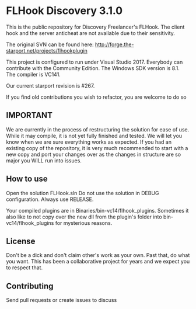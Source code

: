 FLHook Discovery 3.1.0
=============

This is the public repository for Discovery Freelancer's FLHook.
The client hook and the server anticheat are not available due to their sensitivity.

The original SVN can be found here: http://forge.the-starport.net/projects/flhookplugin

This project is configured to run under Visual Studio 2017. Everybody can contribute with the Community Edition.
The Windows SDK version is 8.1. 
The compiler is VC141.

Our current starport revision is #267.

If you find old contributions you wish to refactor, you are welcome to do so

IMPORTANT
-------
We are currently in the process of restructuring the solution for ease of use. While it may compile, it is not yet fully finished and tested. We will let you know when we are sure everything works as expected.
If you had an existing copy of the repository, it is very much recommended to start with a new copy and port your changes over as the changes in structure are so major you WILL run into issues.

How to use
-------

Open the solution FLHook.sln
Do not use the solution in DEBUG configuration. Always use RELEASE.

Your compiled plugins are in Binaries/bin-vc14/flhook_plugins.
Sometimes it also like to not copy over the new dll from the plugin's folder into bin-vc14/flhook_plugins for mysterious reasons.

License
-------

Don't be a dick and don't claim other's work as your own. Past that, do what you want.
This has been a collaborative project for years and we expect you to respect that.

Contributing
------------

Send pull requests or create issues to discuss